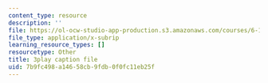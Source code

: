 ```yaml
---
content_type: resource
description: ''
file: https://ol-ocw-studio-app-production.s3.amazonaws.com/courses/6-189-multicore-programming-primer-january-iap-2007/7b9fc498a14658cb9fdb0f0fc11eb25f_SR6dDuTbEwo.vtt
file_type: application/x-subrip
learning_resource_types: []
resourcetype: Other
title: 3play caption file
uid: 7b9fc498-a146-58cb-9fdb-0f0fc11eb25f
---
```

